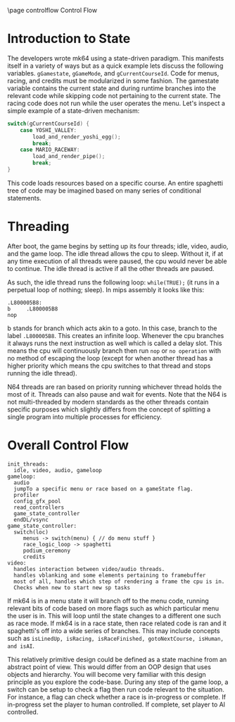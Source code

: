 \page controlflow Control Flow

# Introduction to State
The developers wrote mk64 using a state-driven paradigm. This manifests itself in a variety of ways but as a quick example lets discuss the following variables. `gGamestate`, `gGameMode`, and `gCurrentCourseId`. Code for menus, racing, and credits must be modularized in some fashion. The gamestate variable contains the current state and during runtime branches into the relevant code while skipping code not pertaining to the current state. The racing code does not run while the user operates the menu. Let's inspect a simple example of a state-driven mechanism:
```c
switch(gCurrentCourseId) {
    case YOSHI_VALLEY:
        load_and_render_yoshi_egg();
        break;
    case MARIO_RACEWAY:
        load_and_render_pipe();
        break;
}
```
This code loads resources based on a specific course. An entire spaghetti tree of code may be imagined based on many series of conditional statements.

# Threading
After boot, the game begins by setting up its four threads; idle, video, audio, and the game loop.
The idle thread allows the cpu to sleep. Without it, if at any time execution of all threads were paused, the cpu would never be able to continue. The idle thread is active if all the other threads are paused.

As such, the idle thread runs the following loop: `while(TRUE);` (it runs in a perpetual loop of nothing; sleep). In mips assembly it looks like this:
```
.L800005B8:
b     .L800005B8
nop   
```
b stands for branch which acts akin to a goto. In this case, branch to the label `.L800005B8`. This creates an infinite loop. Whenever the cpu branches it always runs the next instruction as well which is called a delay slot. This means the cpu will continuously branch then run `nop` or `no operation` with no method of escaping the loop (except for when another thread has a higher priority which means the cpu switches to that thread and stops running the idle thread).

N64 threads are ran based on priority running whichever thread holds the most of it. Threads can also pause and wait for events. Note that the N64 is not multi-threaded by modern standards as the other threads contain specific purposes which slightly differs from the concept of splitting a single program into multiple processes for efficiency.

# Overall Control Flow
```
init_threads:
  idle, video, audio, gameloop
gameloop:
  audio
  jumpTo a specific menu or race based on a gameState flag.
  profiler
  config_gfx_pool
  read_controllers
  game_state_controller
  endDL/vsync
game_state_controller:
  switch(loc)
     menus -> switch(menu) { // do menu stuff }
     race_logic_loop -> spaghetti
     podium_ceremony
     credits
video:
  handles interaction between video/audio threads.
  handles vblanking and some elements pertaining to framebuffer
  most of all, handles which step of rendering a frame the cpu is in.
  Checks when new to start new sp tasks
```
If mk64 is in a menu state it will branch off to the menu code, running relevant bits of code based on more flags such as which particular menu the user is in. This will loop until the state changes to a different one such as race mode. If mk64 is in a race state, then race related code is ran and it spaghetti's off into a wide series of branches. This may include concepts such as `isLinedUp, isRacing, isRaceFinished, gotoNextCourse, isHuman, and isAI`.

This relatively primitive design could be defined as a state machine from an abstract point of view. This would differ from an OOP design that uses objects and hierarchy. You will become very familiar with this design principle as you explore the code-base. During any step of the game loop, a switch can be setup to check a flag then run code relevant to the situation. For instance, a flag can check whether a race is in-progress or complete. If in-progress set the player to human controlled. If complete, set player to AI controlled.
